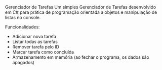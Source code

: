 Gerenciador de Tarefas
Um simples Gerenciador de Tarefas desenvolvido em C# para prática de programação orientada a objetos e manipulação de listas no console.

 Funcionalidades:

- Adicionar nova tarefa
- Listar todas as tarefas
- Remover tarefa pelo ID
- Marcar tarefa como concluída
- Armazenamento em memória (ao fechar o programa, os dados são apagados)
